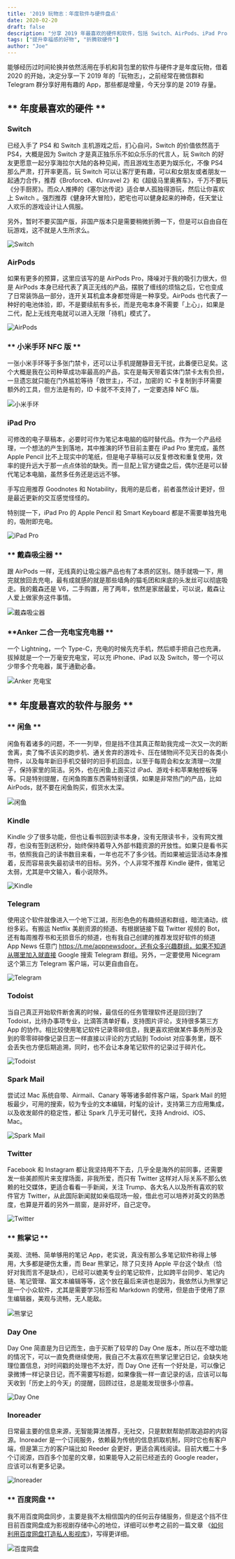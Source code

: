 ```yaml
---
title: '2019 玩物志：年度软件与硬件盘点'
date: 2020-02-20
draft: false
description: "分享 2019 年最喜欢的硬件和软件，包括 Switch、AirPods、iPad Pro、戴森吸尘器等硬件，以及闲鱼、Kindle、Telegram、Todoist 等软件与服务。"
tags: ["提升幸福感的好物", "折腾软硬件"]
author: "Joe"
---
```


能够经历过时间轮换并依然活用在手机和背包里的软件与硬件才是年度玩物，借着 2020 的开始，决定分享一下 2019 年的「玩物志」，之前经常在微信群和 Telegram 群分享好用有趣的 App，那些都是增量，今天分享的是 2019 存量。

## ** 年度最喜欢的硬件 **

### **Switch**

已经入手了 PS4 和 Switch 主机游戏之后，扪心自问，Switch 的价值依然高于 PS4，大概是因为 Switch 才是真正独乐乐不如众乐乐的代言人，玩 Switch 的好友更愿意一起分享海拉尔大陆的各种见闻，而且游戏生态更为娱乐化，不像 PS4 那么严肃，打开率更高，玩 Switch 可以让客厅更有趣，可以和女朋友或者朋友一起通力合作，推荐《Broforce》、《Unravel 2》和《超级马里奥赛车》，千万不要玩《分手厨房》。而众人推捧的《塞尔达传说》适合单人孤独得游玩，然后让你喜欢上 Switch 。强烈推荐《健身环大冒险》，肥宅也可以健身起来的神奇，任天堂让人欢乐的游戏设计让人佩服。

另外，暂时不要买国产版，非国产版本只是需要稍微折腾一下，但是可以自由自在玩游戏，这不就是人生所求么。

![Switch](/images/posts/2019-toys-and-gadgets-recap/switch.webp)

### **AirPods**

如果有更多的预算，这里应该写的是 AirPods Pro，降噪对于我的吸引力很大，但是 AirPods 本身已经代表了真正无线的产品，摆脱了缠线的烦恼之后，它也变成了日常装饰品一部分，连开关耳机盒本身都觉得是一种享受。AirPods 也代表了一种好的电池体验，即，不是要续航有多长，而是充电本身不需要「上心」，如果是二代，配上无线充电就可以进入无限「待机」模式了。

![AirPods](/images/posts/2019-toys-and-gadgets-recap/airpods.webp)

### ** 小米手环 NFC 版 **

一张小米手环等于多张门禁卡，还可以让手机提醒静音无干扰，此番便已足矣。这个大概是我在公司种草成功率最高的产品，实在是每天带着实体门禁卡太有负担，一旦遗忘就只能在门外尴尬等待「救世主」，不过，加密的 IC 卡复制到手环需要额外的工具，但方法是有的，ID 卡就不不支持了，一定要选择 NFC 版。

![小米手环](/images/posts/2019-toys-and-gadgets-recap/miband.webp)

### **iPad Pro**

可修改的电子草稿本，必要时可作为笔记本电脑的临时替代品。作为一个产品经理，一个想法的产生到落地，其中推演的环节目前主要在 iPad Pro 里完成，虽然 Apple Pencil 比不上现实中的笔纸，但是电子草稿可以反复修改和重复使用，效率的提升远大于那一点点体验的缺失。而一旦配上官方键盘之后，偶尔还是可以替代笔记本电脑，虽然多任务还是远远不够。

手写应用推荐 Goodnotes 和 Notability，我用的是后者，前者虽然设计更好，但是最近更新的交互感觉怪怪的。

特别提一下，iPad Pro 的 Apple Pencil 和 Smart Keyboard 都是不需要单独充电的，吸附即充电。

![iPad Pro](/images/posts/2019-toys-and-gadgets-recap/ipadpro.webp)

### ** 戴森吸尘器 **

跟 AirPods 一样，无线真的让吸尘器产品也有了本质的区别。随手就吸一下，用完就放回去充电，最有成就感的就是那些墙角的猫毛团和床底的头发丝可以彻底吸走。我的戴森还是 V6，二手购置，用了两年，依然是家居最爱，可以说，戴森让人爱上做家务这件事情。

![戴森吸尘器](/images/posts/2019-toys-and-gadgets-recap/dyson.webp)

### **Anker 二合一充电宝充电器 **

一个 Lightning，一个 Type-C，充电的时候先充手机，然后顺手把自己也充满，拔掉就是一个一万毫安充电宝，可以充 iPhone、iPad 以及 Switch，带一个可以少带多个充电器，属于通勤必备。

![Anker 充电宝](/images/posts/2019-toys-and-gadgets-recap/anker.webp)

## ** 年度最喜欢的软件与服务 **

### ** 闲鱼 **

闲鱼有着诸多的问题，不一一列举，但是挡不住其真正帮助我完成一次又一次的断舍离，卖了悔不该买的跑步机、通关舍弃的游戏卡、压在储物间不见天日的各类小物件，以及每年新旧手机交替时的旧手机回血，以至于每周会和女友清理一次屋子，保持家里的简洁。另外，也在闲鱼上面买过 iPad、游戏卡和苹果触控板等等。只是特别提醒，在闲鱼购置东西需特别谨慎，如果是非常热门的产品，比如 AirPods，就不要在闲鱼购买，假货水太深。

![闲鱼](/images/posts/2019-toys-and-gadgets-recap/xianyu.webp)

### **Kindle**

Kindle 少了很多功能，但也让看书回到读书本身，没有无限读书卡，没有网文推荐，也没有签到送积分，始终保持着导入外部书籍资源的开放性。如果只是看书买书，依照我自己的读书数目来看，一年也花不了多少钱。而如果被运营活动本身推着，反而容易丧失最初读书的目标。另外，个人非常不推荐 Kindle 硬件，做笔记太弱，尤其是中文输入，看小说除外。

![Kindle](/images/posts/2019-toys-and-gadgets-recap/kindle.webp)

### **Telegram**

使用这个软件就像进入一个地下江湖，形形色色的有趣频道和群组，暗流涌动，缤纷多彩。有搬运 Netflix 美剧资源的频道、有根据链接下载 Twitter 视频的 Bot，还有每周推荐书和无损音乐的频道，也有我自己创建的推荐发现好软件的频道 App News 任意门 https://t.me/appnewsdoor，还有众多兴趣群组，如果不知道从哪里加入就直接 Google 搜索 Telegram 群组。另外，一定要使用 Nicegram 这个第三方 Telegram 客户端，可以更自由自在。

![Telegram](/images/posts/2019-toys-and-gadgets-recap/telegram.webp)

### **Todoist**

当自己真正开始软件断舍离的时候，最信任的任务管理软件还是回归到了 Todoist，比待办事项专业，比滴答清单好看，支持图片评论，支持很多第三方 App 的协作。相比较使用笔记软件记录零碎信息，我更喜欢把做某件事务所涉及到的零零碎碎像记录日志一样直接以评论的方式贴到 Todoist 对应事务里，既不会丢失也方便后期追溯，同时，也不会让本身笔记软件的记录过于碎片化。

![Todoist](/images/posts/2019-toys-and-gadgets-recap/todoist.webp)

### **Spark Mail**

尝试过 Mac 系统自带、Airmail、Canary 等等诸多邮件客户端，Spark Mail 的短板最少，可用的搜索，较为专业的文本编辑，时髦的设计，支持第三方应用集成，以及收发邮件的稳定性，都让 Spark 几乎无可替代，支持 Android、iOS、Mac。

![Spark Mail](/images/posts/2019-toys-and-gadgets-recap/spark.webp)

### **Twitter**

Facebook 和 Instagram 都让我坚持用不下去，几乎全是海外的前同事，还需要发一些美颜照片来支撑场面，非我所爱，而只有 Twitter 这样对人际关系不那么依赖的社交媒体，更适合看看一手新闻，关注 Trump、各大名人以及所有喜欢的软件官方 Twitter，从此国际新闻就如亲临现场一般，借此也可以培养对英文的熟悉度，也算是开着的另外一扇窗，是非好坏，自己定夺。

![Twitter](/images/posts/2019-toys-and-gadgets-recap/twitter.webp)

### ** 熊掌记 **

美观、流畅、简单够用的笔记 App，老实说，真没有那么多笔记软件称得上够用，大多都是硬伤太重，而 Bear 熊掌记，除了只支持 Apple 平台这个缺点（恰好对我而言不是缺点），已经可以媲美专业的笔记软件，比如跨平台同步、笔记内链、笔记管理、富文本编辑等等，这个放在最后来讲也是因为，我依然认为熊掌记是一个小众软件，尤其是需要学习标签和 Markdown 的使用，但是由于使用了原生编辑器，美观与流畅，无人能敌。

![熊掌记](/images/posts/2019-toys-and-gadgets-recap/bear.webp)

### **Day One**

Day One 简直是为日记而生，由于买断了较早的 Day One 版本，所以在不增功能的情况下，可以一直免费继续使用，我自己不太喜欢在熊掌记里记日记，会缺失地理位置信息，对时间戳的处理也不太好，而 Day One 还有一个好处是，可以像记录微博一样记录日记，而不需要写标题，如果像我一样一直记录的话，应该可以每天收到「历史上的今天」的提醒，回顾过往，总是能发现很多小惊喜。

![Day One](/images/posts/2019-toys-and-gadgets-recap/dayone.webp)

### **Inoreader**

日常最主要的信息来源，无智能算法推荐，无社交，只是默默帮助抓取追踪的内容源。Inoreader 是一个订阅服务，依赖最为传统的信息抓取机制，同时它也有客户端，但是第三方的客户端比如 Reeder 会更好，更适合离线阅读。目前大概二十多个订阅源，四百多个加星的文章，如果能导入之前已经逝去的 Google reader，应该可以有更多记录。

![Inoreader](/images/posts/2019-toys-and-gadgets-recap/inoreader.webp)

### ** 百度网盘 **

我不用百度网盘同步，主要是我不太相信国内的任何云存储服务，但是这个挡不住目前百度网盘成为影视剧存储中心的地位，详细可以参考之前的一篇文章 《[如何利用百度网盘打造私人影视库](http://mp.weixin.qq.com/s?__biz=MzIxNTU3MjcyMA==&mid=2247483847&idx=1&sn=ddf448dd8ed0d943d0b53dfdbebd1a5a&chksm=97970858a0e0814e653d41f342622f4bbf1b1d4f5c641c61289b1489bfaf66ce361593d234bb&scene=21#wechat_redirect)》，写得更详细。

![百度网盘](/images/posts/2019-toys-and-gadgets-recap/baidupan.webp)